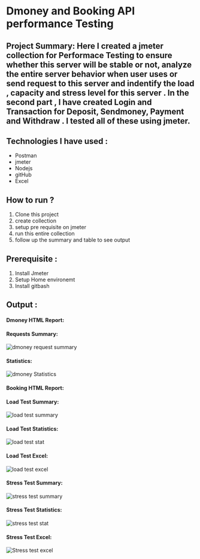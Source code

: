 # Dmoney and Booking API performance Testing 

## Project Summary:  Here I created a jmeter collection for Performace Testing to ensure whether this server will be stable or not, analyze the entire server behavior when user uses or send request to this server and indentify  the load , capacity and stress level for this server . In the second part , I have created Login  and Transaction for Deposit, Sendmoney, Payment and Withdraw . I tested all of these using jmeter.

## Technologies I have used :
- Postman
- jmeter
- Nodejs
- gitHub
- Excel
  
## How to run ?
1. Clone this project
2. create collection
3. setup pre requisite on jmeter
4. run this entire collection
5. follow up the summary and table to see output

## Prerequisite :
1. Install Jmeter
2. Setup Home environemt
3. Install gitbash

## Output :

#### Dmoney HTML Report:
#### Requests Summary:
![dmoney request summary ](https://github.com/user-attachments/assets/386b0828-85d9-4cfd-a042-b826b5535cb9)


#### Statistics:

![dmoney Statistics](https://github.com/user-attachments/assets/77c5f20e-282c-46d0-9db8-927145ce5361)

#### Booking HTML Report:

#### Load Test Summary:
![load test summary](https://github.com/user-attachments/assets/bb67ae5a-62e5-4b60-a7f8-af6b7c29bbb9)


#### Load Test Statistics:
![load test stat](https://github.com/user-attachments/assets/d97fee64-4e1f-471e-a649-c4fd44dc4553)

#### Load Test Excel:
![load test excel ](https://github.com/user-attachments/assets/1d135264-d93a-428a-a8e5-6ad78e60505d)


#### Stress Test Summary:
![stress test summary](https://github.com/user-attachments/assets/2f755726-470c-43b0-90a7-2a6ca1ac85fb)


#### Stress Test Statistics:
![stress test stat ](https://github.com/user-attachments/assets/be510e76-5d62-47cf-86eb-4ea6a3b8049e)

#### Stress Test Excel:
![Stress test excel](https://github.com/user-attachments/assets/bb9192ca-9c59-45c8-b766-c96193064ff5)

